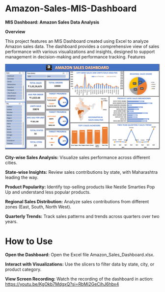 # Amazon-Sales-MIS-Dashboard
**MIS Dashboard: Amazon Sales Data Analysis**

**Overview**

This project features an MIS Dashboard created using Excel to analyze Amazon sales data. The dashboard provides a comprehensive view of sales performance with various visualizations and insights, designed to support management in decision-making and performance tracking.
Features

![Project Screenshot](https://github.com/JoshiPankaj09/IMAGES/blob/main/Screenshot%202024-08-14%20140515.png?raw=true)

   **City-wise Sales Analysis:**
    Visualize sales performance across different cities.

  **State-wise Insights:**
    Review sales contributions by state, with Maharashtra leading the way.

  **Product Popularity:**
    Identify top-selling products like Nestle Smarties Pop Up and understand less popular products.

  **Regional Sales Distribution:**
    Analyze sales contributions from different zones (East, South, North West).

  **Quarterly Trends:**
    Track sales patterns and trends across quarters over two years.

   # How to Use

  **Open the Dashboard:**
        Open the Excel file Amazon_Sales_Dashboard.xlsx.

  **Interact with Visualizations:**
        Use the slicers to filter data by state, city, or product category.

  **View Screen Recording:**
        Watch the recording of the dashboard in action: https://youtu.be/KgOkb7MdgxQ?si=RbMi2GeCihJ6hbx4
